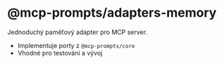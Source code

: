 # @mcp-prompts/adapters-memory

Jednoduchý paměťový adapter pro MCP server.

- Implementuje porty z `@mcp-prompts/core`
- Vhodné pro testování a vývoj
